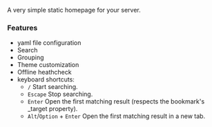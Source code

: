 A very simple static homepage for your server.

### Features

- yaml file configuration
- Search
- Grouping
- Theme customization
- Offline heathcheck
- keyboard shortcuts:
    - `/` Start searching.
    - `Escape` Stop searching.
    - `Enter` Open the first matching result (respects the bookmark's _target property).
    - `Alt`/`Option` + `Enter` Open the first matching result in a new tab.
